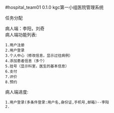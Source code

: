 #hospital_team01 0.1.0
kgc第一小组医院管理系统

任务分配<br>

病人端：李阳，刘奇<br>
病人端功能列表: 

    1.用户注册
    2.用户登录
    3.个人中心（修改信息，显示过往病例）
    4.添加患者信息（多个）
    5.挂号（显示科室，医生的基本信息）
    6.支付
    7.评价
    8.预约

病人端进度:      
    
    1.用户登录(多条件登录:用户名,身份证,手机号,邮箱)--李阳
    2.